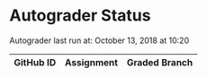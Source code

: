 # Autograder Status
Autograder last run at: October 13, 2018 at 10:20

| GitHub ID | Assignment | Graded Branch |
|-----------|------------|---------------|
